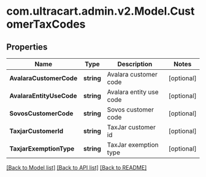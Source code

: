 
# com.ultracart.admin.v2.Model.CustomerTaxCodes

## Properties

Name | Type | Description | Notes
------------ | ------------- | ------------- | -------------
**AvalaraCustomerCode** | **string** | Avalara customer code | [optional] 
**AvalaraEntityUseCode** | **string** | Avalara entity use code | [optional] 
**SovosCustomerCode** | **string** | Sovos customer code | [optional] 
**TaxjarCustomerId** | **string** | TaxJar customer id | [optional] 
**TaxjarExemptionType** | **string** | TaxJar exemption type | [optional] 

[[Back to Model list]](../README.md#documentation-for-models)
[[Back to API list]](../README.md#documentation-for-api-endpoints)
[[Back to README]](../README.md)

